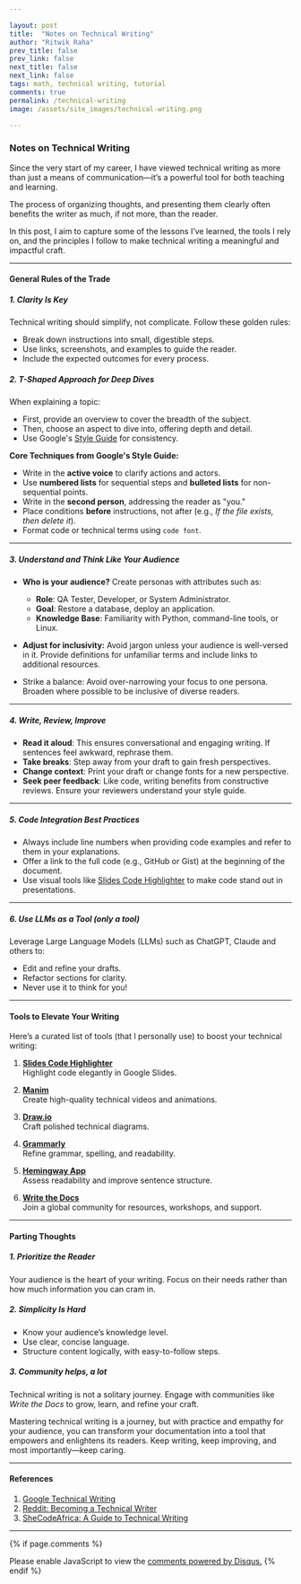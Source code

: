 ```yaml
---

layout: post
title:  "Notes on Technical Writing"
author: "Ritwik Raha"
prev_title: false
prev_link: false
next_title: false
next_link: false
tags: math, technical writing, tutorial
comments: true
permalink: /technical-writing
image: /assets/site_images/technical-writing.png

---
```

### Notes on  Technical Writing


Since the very start of my career, I have viewed technical writing as more than just a means of communication—it’s a powerful tool for both teaching and learning. 

The process of organizing thoughts, and presenting them clearly often benefits the writer as much, if not more, than the reader. 

In this post, I aim to capture some of the lessons I’ve learned, the tools I rely on, and the principles I follow to make technical writing a meaningful and impactful craft. 

---

#### General Rules of the Trade

##### 1. **Clarity Is Key**  
Technical writing should simplify, not complicate. Follow these golden rules:
   - Break down instructions into small, digestible steps.
   - Use links, screenshots, and examples to guide the reader.
   - Include the expected outcomes for every process.

##### 2. **T-Shaped Approach for Deep Dives**  
When explaining a topic:
   - First, provide an overview to cover the breadth of the subject.
   - Then, choose an aspect to dive into, offering depth and detail.
   - Use Google's [Style Guide](https://developers.google.com/style) for consistency.

   **Core Techniques from Google's Style Guide:**
   - Write in the **active voice** to clarify actions and actors.
   - Use **numbered lists** for sequential steps and **bulleted lists** for non-sequential points.
   - Write in the **second person**, addressing the reader as "you."
   - Place conditions **before** instructions, not after (e.g., *If the file exists, then delete it*).
   - Format code or technical terms using `code font`.

---

##### 3. **Understand and Think Like Your Audience**  
   - **Who is your audience?** Create personas with attributes such as:
      - **Role**: QA Tester, Developer, or System Administrator.
      - **Goal**: Restore a database, deploy an application.
      - **Knowledge Base**: Familiarity with Python, command-line tools, or Linux.

   - **Adjust for inclusivity:** Avoid jargon unless your audience is well-versed in it. Provide definitions for unfamiliar terms and include links to additional resources.
   - Strike a balance: Avoid over-narrowing your focus to one persona. Broaden where possible to be inclusive of diverse readers.

---

##### 4. **Write, Review, Improve**  
   - **Read it aloud**: This ensures conversational and engaging writing. If sentences feel awkward, rephrase them.
   - **Take breaks**: Step away from your draft to gain fresh perspectives.
   - **Change context**: Print your draft or change fonts for a new perspective.
   - **Seek peer feedback**: Like code, writing benefits from constructive reviews. Ensure your reviewers understand your style guide.

---

##### 5. **Code Integration Best Practices**  
   - Always include line numbers when providing code examples and refer to them in your explanations.
   - Offer a link to the full code (e.g., GitHub or Gist) at the beginning of the document.
   - Use visual tools like [Slides Code Highlighter](https://romannurik.github.io/SlidesCodeHighlighter/?theme=angular-light&font=Roboto+Mono&tab=4&size=40&sel=focus) to make code stand out in presentations.

---

##### 6. **Use LLMs as a Tool (only a tool)**  
Leverage Large Language Models (LLMs) such as ChatGPT, Claude and others to:
   - Edit and refine your drafts.
   - Refactor sections for clarity.
   - Never use it to think for you!

---

#### Tools to Elevate Your Writing

Here’s a curated list of tools (that I personally use) to boost your technical writing:

1. **[Slides Code Highlighter](https://romannurik.github.io/SlidesCodeHighlighter/)**  
   Highlight code elegantly in Google Slides.

2. **[Manim](https://www.manim.community/)**  
   Create high-quality technical videos and animations.

3. **[Draw.io](https://www.drawio.com/)**  
   Craft polished technical diagrams.

4. **[Grammarly](https://app.grammarly.com/)**  
   Refine grammar, spelling, and readability.

5. **[Hemingway App](https://hemingwayapp.com/)**  
   Assess readability and improve sentence structure.

6. **[Write the Docs](https://www.writethedocs.org/)**  
   Join a global community for resources, workshops, and support.

---

#### Parting Thoughts

##### 1. **Prioritize the Reader**  
Your audience is the heart of your writing. Focus on their needs rather than how much information you can cram in.

##### 2. **Simplicity Is Hard**  
- Know your audience’s knowledge level.  
- Use clear, concise language.  
- Structure content logically, with easy-to-follow steps.

##### 3. **Community helps, a lot**  
Technical writing is not a solitary journey. Engage with communities like *Write the Docs* to grow, learn, and refine your craft.

Mastering technical writing is a journey, but with practice and empathy for your audience, you can transform your documentation into a tool that empowers and enlightens its readers. Keep writing, keep improving, and most importantly—keep caring.

---

#### References
1. [Google Technical Writing](https://developers.google.com/tech-writing)  
2. [Reddit: Becoming a Technical Writer](https://www.reddit.com/r/technicalwriting/comments/17hcxjt/becoming_a_technical_writer/)  
3. [SheCodeAfrica: A Guide to Technical Writing](https://medium.com/shecodeafrica/a-guide-to-technical-writing-7efcd0e70166)  

---


{% if page.comments %}
<div id="disqus_thread"></div>
<script>
    /**
    *  RECOMMENDED CONFIGURATION VARIABLES: EDIT AND UNCOMMENT THE SECTION BELOW TO INSERT DYNAMIC VALUES FROM YOUR PLATFORM OR CMS.
    *  LEARN WHY DEFINING THESE VARIABLES IS IMPORTANT: https://disqus.com/admin/universalcode/#configuration-variables    */
    var disqus_config = function () {
    this.page.url = 'https://ritwikraha.github.io{{ page.url }}';  // Replace PAGE_URL with your page's canonical URL variable
    this.page.identifier = 'https://'+'{{ page.id }}'; // Replace PAGE_IDENTIFIER with your page's unique identifier variable
    };
  
    (function() { // DON'T EDIT BELOW THIS LINE
    var d = document, s = d.createElement('script');
    s.src = 'https://ritwikraha-github-io.disqus.com/embed.js';
    s.setAttribute('data-timestamp', +new Date());
    (d.head || d.body).appendChild(s);
    })();
</script>
<noscript>Please enable JavaScript to view the <a href="https://disqus.com/?ref_noscript">comments powered by Disqus.</a></noscript>
{% endif %}

